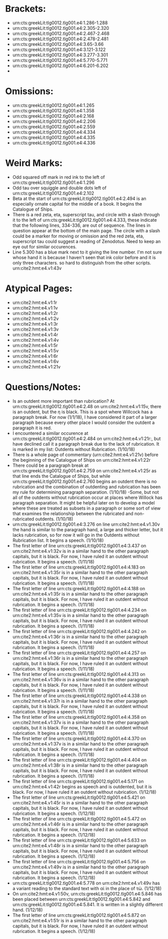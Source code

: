 # Brackets:

- urn:cts:greekLit:tlg0012.tlg001.e4:1.286-1.288
- urn:cts:greekLit:tlg0012.tlg001.e4:2.305-2.320
- urn:cts:greekLit:tlg0012.tlg001.e4:2.467-2.468
- urn:cts:greekLit:tlg0012.tlg001.e4:2.478-2.481
- urn:cts:greekLit:tlg0012.tlg001.e4:3.65-3.66
- urn:cts:greekLit:tlg0012.tlg001.e4:3.121-3.122
- urn:cts:greekLit:tlg0012.tlg001.e4:3.277-3.301
- urn:cts:greekLit:tlg0012.tlg001.e4:5.770-5.771
- urn:cts:greekLit:tlg0012.tlg001.e4:6.201-6.202
- 

# Omissions:
- urn:cts:greekLit:tlg0012.tlg001.e4:1.265
- urn:cts:greekLit:tlg0012.tlg001.e4:1.358
- urn:cts:greekLit:tlg0012.tlg001.e4:2.168
- urn:cts:greekLit:tlg0012.tlg001.e4:2.206
- urn:cts:greekLit:tlg0012.tlg001.e4:2.559
- urn:cts:greekLit:tlg0012.tlg001.e4:4.334
- urn:cts:greekLit:tlg0012.tlg001.e4:4.335
- urn:cts:greekLit:tlg0012.tlg001.e4:4.336

# Weird Marks:
- Odd squared off mark in red ink to the left of urn:cts:greekLit:tlg0012.tlg001.e4:1.296
- Odd tau over squiggle and double dots left of urn:cts:greekLit:tlg0012.tlg001.e4:2.102 
- Beta at the start of urn:cts:greekLit:tlg0012.tlg001.e4:2.494 is an especially ornate capital for the middle of a book. It begins the Catalogue of Ships.
- There is a red zeta, eta, superscript tau, and circle with a slash through it to the left of urn:cts:greekLit:tlg0012.tlg001.e4:4.333, these indicate that the following lines, 334-336, are out of sequence. The lines in question appear at the bottom of the main page. The circle with a slash could be a marker for moving or omission and the red zeta, eta, superscript tau could suggest a reading of Zenodotus. Need to keep an eye out for similar occurences.
- Line 5.300 has a blue mark next to it giving the line number. I'm not sure whose hand it is because I haven't seen that ink color before and it is only three characters. so hard to distinguish from the other scripts. urn:cite2:hmt:e4.v1:43v
# Atypical Pages:
- urn:cite2:hmt:e4.v1:1r
- urn:cite2:hmt:e4.v1:1v
- urn:cite2:hmt:e4.v1:2r
- urn:cite2:hmt:e4.v1:2v
- urn:cite2:hmt:e4.v1:3r
- urn:cite2:hmt:e4.v1:3v
- urn:cite2:hmt:e4.v1:4r
- urn:cite2:hmt:e4.v1:4v
- urn:cite2:hmt:e4.v1:5r
- urn:cite2:hmt:e4.v1:5v
- urn:cite2:hmt:e4.v1:6r
- urn:cite2:hmt:e4.v1:6v
- urn:cite2:hmt:e4.v1:21v

# Questions/Notes:
- Is an outdent more important than rubrication? At urn:cts:greekLit:tlg0012.tlg001.e4:2.48 on urn:cite2:hmt:e4.v1:15v, there is an outdent, but the η is black. This is a spot where Willcock has a paragraph break. For now (1/1/18), I have considered it part of a larger paragraph because every other place I would consider the outdent a paragraph it is red.
- I encountered a similar occurence at urn:cts:greekLit:tlg0012.tlg001.e4:2.484 on urn:cite2:hmt:e4.v1:21r:, but have    declined call it a paragraph break due to the lack of rubrication. It is marked in my list: Outdents without Rubrication. (1/10/18)
- There is a whole page of commentary (urn:cite2:hmt:e4.v1:21v) before the beginning of the Catalogue of Ships on urn:cite2:hmt:e4.v1:22r
- There could be a paragraph break at urn:cts:greekLit:tlg0012.tlg001.e4:2.759 on urn:cite2:hmt:e4.v1:25r as that line ends the Catalogue of Ships, but while urn:cts:greekLit:tlg0012.tlg001.e4:2.760 begins an outdent there is no rubrication and the combination of outdenting and rubrication has been my rule for determining paragraph separation. (1/10/18)
-Some, but not all of the outdents without rubrication occur at places where Willock has paragraph separation. It might be helpful later on to develop a model where these are treated as subsets in a paragraph or some sort of view that examines the relationship between the rubricated and non-rubricated outdents. (1/10/18)
- urn:cts:greekLit:tlg0012.tlg001.e4:3.276 on line urn:cite2:hmt:e4.v1.30v the hand is similar to the paragraph hand, a large and thicker letter, but it lacks rubrication, so for now it will go in the Outdents without Rubrication list. It begins a speech. (1/10/18)
- The first letter of line urn:cts:greekLit:tlg0012.tlg001.e4:3.437 on urn:cite2:hmt:e4.v1:32v is in a similar hand to the other paragraph capitals, but it is black. For now, I have ruled it an outdent without rubrication. It begins a speech. (1/11/18)
- The first letter of line urn:cts:greekLit:tlg0012.tlg001.e4:4.183 on urn:cite2:hmt:e4.v1:35r is in a similar hand to the other paragraph capitals, but it is black. For now, I have ruled it an outdent without rubrication. It begins a speech. (1/11/18)
- The first letter of line urn:cts:greekLit:tlg0012.tlg001.e4:4.188 on urn:cite2:hmt:e4.v1:35r is in a similar hand to the other paragraph capitals, but it is black. For now, I have ruled it an outdent without rubrication. It begins a speech. (1/11/18)
- The first letter of line urn:cts:greekLit:tlg0012.tlg001.e4:4.234 on urn:cite2:hmt:e4.v1:35v is in a similar hand to the other paragraph capitals, but it is black. For now, I have ruled it an outdent without rubrication. It begins a speech. (1/11/18)
- The first letter of line urn:cts:greekLit:tlg0012.tlg001.e4:4.242 on urn:cite2:hmt:e4.v1:36r is in a similar hand to the other paragraph capitals, but it is black. For now, I have ruled it an outdent without rubrication. It begins a speech. (1/11/18)
- The first letter of line urn:cts:greekLit:tlg0012.tlg001.e4:4.257 on urn:cite2:hmt:e4.v1:36r is in a similar hand to the other paragraph capitals, but it is black. For now, I have ruled it an outdent without rubrication. It begins a speech. (1/11/18)
- The first letter of line urn:cts:greekLit:tlg0012.tlg001.e4:4.313 on urn:cite2:hmt:e4.v1:36v is in a similar hand to the other paragraph capitals, but it is black. For now, I have ruled it an outdent without rubrication. It begins a speech. (1/11/18)
- The first letter of line urn:cts:greekLit:tlg0012.tlg001.e4:4.338 on urn:cite2:hmt:e4.v1:37r is in a similar hand to the other paragraph capitals, but it is black. For now, I have ruled it an outdent without rubrication. It begins a speech. (1/11/18)
- The first letter of line urn:cts:greekLit:tlg0012.tlg001.e4:4.358 on urn:cite2:hmt:e4.v1:37v is in a similar hand to the other paragraph capitals, but it is black. For now, I have ruled it an outdent without rubrication. It begins a speech. (1/11/18)
- The first letter of line urn:cts:greekLit:tlg0012.tlg001.e4:4.370 on urn:cite2:hmt:e4.v1:37v is in a similar hand to the other paragraph capitals, but it is black. For now, I have ruled it an outdent without rubrication. It begins a speech. (1/11/18)
- The first letter of line urn:cts:greekLit:tlg0012.tlg001.e4:4.404 on urn:cite2:hmt:e4.v1:38r is in a similar hand to the other paragraph capitals, but it is black. For now, I have ruled it an outdent without rubrication. It begins a speech. (1/11/18)
- The first letter of line urn:cts:greekLit:tlg0012.tlg001.e4:5.171 on urn:cite2:hmt:e4.v1:42r begins as speech and is outdented, but it is black. For now, I have ruled it an outdent without rubrication. (1/12/18)
- The first letter of line urn:cts:greekLit:tlg0012.tlg001.e4:5.421 on urn:cite2:hmt:e4.v1:45r is in a similar hand to the other paragraph capitals, but it is black. For now, I have ruled it an outdent without rubrication. It begins a speech. (1/12/18)
- The first letter of line urn:cts:greekLit:tlg0012.tlg001.e4:5.472 on urn:cite2:hmt:e4.v1:46r is in a similar hand to the other paragraph capitals, but it is black. For now, I have ruled it an outdent without rubrication. It begins a speech. (1/12/18)
- The first letter of line urn:cts:greekLit:tlg0012.tlg001.e4:5.633 on urn:cite2:hmt:e4.v1:48r is in a similar hand to the other paragraph capitals, but it is black. For now, I have ruled it an outdent without rubrication. It begins a speech. (1/12/18)
- The first letter of line urn:cts:greekLit:tlg0012.tlg001.e4:5.756 on urn:cite2:hmt:e4.v1:49v is in a similar hand to the other paragraph capitals, but it is black. For now, I have ruled it an outdent without rubrication. It begins a speech. (1/12/18)
- urn:cts:greekLit:tlg0012.tlg001.e4:5.778 on urn:cite2:hmt:e4.v1:49v has a variant reading to the standard text with αἱ in the place of τὼ. (1/12/18)
- On urn:cite2:hmt:e4.v1:50v, urn:cts:greekLit:tlg0012.tlg001.e4:5.846 has been placed between urn:cts:greekLit:tlg0012.tlg001.e4:5.842 and urn:cts:greekLit:tlg0012.tlg001.e4:5.841. It is written in a slightly different hand. (1/12/18)
- The first letter of line urn:cts:greekLit:tlg0012.tlg001.e4:5.872 on urn:cite2:hmt:e4.v1:51r is in a similar hand to the other paragraph capitals, but it is black. For now, I have ruled it an outdent without rubrication. It begins a speech. (1/12/18)
